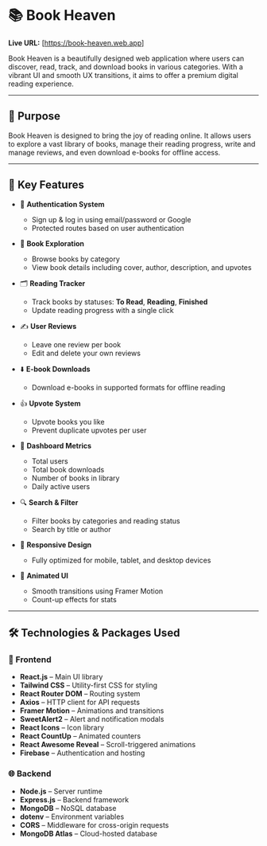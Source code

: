 # 📚 Book Heaven

**Live URL:** [https://book-heaven.web.app]

Book Heaven is a beautifully designed web application where users can discover, read, track, and download books in various categories. With a vibrant UI and smooth UX transitions, it aims to offer a premium digital reading experience.

---

## 🚀 Purpose

Book Heaven is designed to bring the joy of reading online. It allows users to explore a vast library of books, manage their reading progress, write and manage reviews, and even download e-books for offline access.

---

## 🌟 Key Features

- 🔐 **Authentication System**

  - Sign up & log in using email/password or Google
  - Protected routes based on user authentication

- 📖 **Book Exploration**

  - Browse books by category
  - View book details including cover, author, description, and upvotes

- 🗂️ **Reading Tracker**

  - Track books by statuses: **To Read**, **Reading**, **Finished**
  - Update reading progress with a single click

- ✍️ **User Reviews**

  - Leave one review per book
  - Edit and delete your own reviews

- ⬇️ **E-book Downloads**

  - Download e-books in supported formats for offline reading

- 👍 **Upvote System**

  - Upvote books you like
  - Prevent duplicate upvotes per user

- 🧮 **Dashboard Metrics**

  - Total users
  - Total book downloads
  - Number of books in library
  - Daily active users

- 🔍 **Search & Filter**

  - Filter books by categories and reading status
  - Search by title or author

- 📱 **Responsive Design**

  - Fully optimized for mobile, tablet, and desktop devices

- 🎨 **Animated UI**
  - Smooth transitions using Framer Motion
  - Count-up effects for stats

---

## 🛠️ Technologies & Packages Used

### 🔧 Frontend

- **React.js** – Main UI library
- **Tailwind CSS** – Utility-first CSS for styling
- **React Router DOM** – Routing system
- **Axios** – HTTP client for API requests
- **Framer Motion** – Animations and transitions
- **SweetAlert2** – Alert and notification modals
- **React Icons** – Icon library
- **React CountUp** – Animated counters
- **React Awesome Reveal** – Scroll-triggered animations
- **Firebase** – Authentication and hosting

### 🌐 Backend

- **Node.js** – Server runtime
- **Express.js** – Backend framework
- **MongoDB** – NoSQL database
- **dotenv** – Environment variables
- **CORS** – Middleware for cross-origin requests
- **MongoDB Atlas** – Cloud-hosted database
